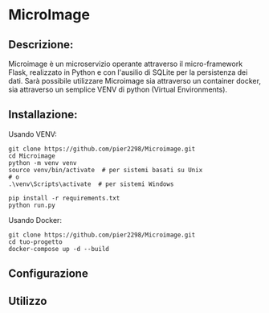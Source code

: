 # MicroImage

## Descrizione: 
Microimage è un microservizio operante attraverso il micro-framework Flask, realizzato in Python e con l'ausilio di SQLite per la persistenza dei dati.
Sarà possibile utilizzare Microimage sia attraverso un container docker, sia attraverso un semplice VENV di python (Virtual Environments).

## Installazione: 

Usando VENV:
```
git clone https://github.com/pier2298/Microimage.git
cd Microimage
python -m venv venv
source venv/bin/activate  # per sistemi basati su Unix
# o
.\venv\Scripts\activate  # per sistemi Windows

pip install -r requirements.txt
python run.py
```

Usando Docker:
```
git clone https://github.com/pier2298/Microimage.git
cd tuo-progetto
docker-compose up -d --build
```

## Configurazione

## Utilizzo
